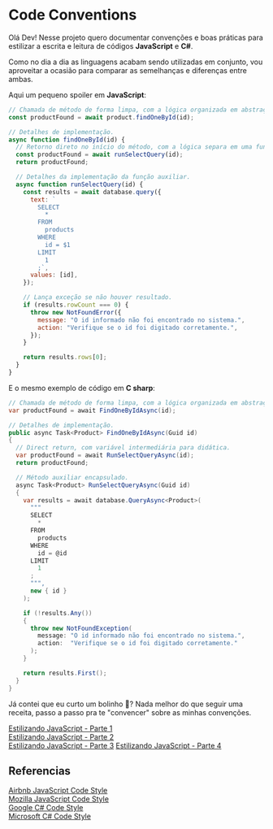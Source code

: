 # Code Conventions

Olá Dev! Nesse projeto quero documentar convenções e boas práticas para estilizar a escrita e
leitura de códigos **JavaScript** e **C#**.

Como no dia a dia as linguagens acabam sendo utilizadas em conjunto, vou aproveitar a ocasião para
comparar as semelhanças e diferenças entre ambas.

Aqui um pequeno spoiler em **JavaScript**:

```js
// Chamada de método de forma limpa, com a lógica organizada em abstração.
const productFound = await product.findOneById(id);

// Detalhes de implementação.
async function findOneById(id) {
  // Retorno direto no início do método, com a lógica separa em uma função auxiliar.
  const productFound = await runSelectQuery(id);
  return productFound;

  // Detalhes da implementação da função auxiliar.
  async function runSelectQuery(id) {
    const results = await database.query({
      text: `
        SELECT
          *
        FROM
          products
        WHERE
          id = $1
        LIMIT
          1
        ;`,
      values: [id],
    });

    // Lança exceção se não houver resultado.
    if (results.rowCount === 0) {
      throw new NotFoundError({
        message: "O id informado não foi encontrado no sistema.",
        action: "Verifique se o id foi digitado corretamente.",
      });
    }

    return results.rows[0];
  }
}
```

E o mesmo exemplo de código em **C sharp**:

```csharp
// Chamada de método de forma limpa, com a lógica organizada em abstração.
var productFound = await FindOneByIdAsync(id);

// Detalhes de implementação.
public async Task<Product> FindOneByIdAsync(Guid id)
{
  // Direct return, com variável intermediária para didática.
  var productFound = await RunSelectQueryAsync(id);
  return productFound;

  // Método auxiliar encapsulado.
  async Task<Product> RunSelectQueryAsync(Guid id)
  {
    var results = await database.QueryAsync<Product>(
      """
      SELECT
        *
      FROM
        products
      WHERE
        id = @id
      LIMIT
        1
      ;
      """,
      new { id }
    );

    if (!results.Any())
    {
      throw new NotFoundException(
        message: "O id informado não foi encontrado no sistema.",
        action:  "Verifique se o id foi digitado corretamente."
      );
    }

    return results.First();
  }
}
```

Já contei que eu curto um bolinho 🧁? Nada melhor do que seguir uma receita, passo a passo pra te
"convencer" sobre as minhas convenções.

[Estilizando JavaScript - Parte 1](docs/js/estilizando-js-parte-1.md)  
[Estilizando JavaScript - Parte 2](docs/js/estilizando-js-parte-2.md)  
[Estilizando JavaScript - Parte 3](docs/js/estilizando-js-parte-3.md)
[Estilizando JavaScript - Parte 4](docs/js/estilizando-js-parte-4.md)

## Referencias

[Airbnb JavaScript Code Style](https://github.com/airbnb/javascript?tab=readme-ov-file)  
[Mozilla JavaScript Code Style](https://developer.mozilla.org/en-US/docs/MDN/Writing_guidelines/Code_style_guide/JavaScript)  
[Google C# Code Style](https://google.github.io/styleguide/csharp-style.html)  
[Microsoft C# Code Style](https://learn.microsoft.com/en-us/dotnet/csharp/fundamentals/coding-style/coding-conventions)
